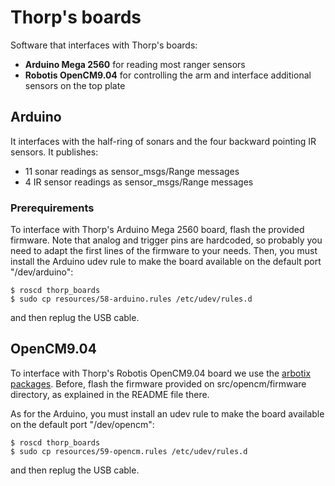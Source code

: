 # Thorp's boards

Software that interfaces with Thorp's boards:

  * **Arduino Mega 2560** for reading most ranger sensors
  * **Robotis OpenCM9.04** for controlling the arm and interface additional sensors on the top plate

## Arduino

It interfaces with the half-ring of sonars and the four backward pointing IR sensors. It publishes:
  * 11 sonar readings as sensor_msgs/Range messages
  * 4 IR sensor readings as sensor_msgs/Range messages

### Prerequirements

To interface with Thorp's Arduino Mega 2560 board, flash the provided firmware. Note that analog and trigger
pins are hardcoded, so probably you need to adapt the first lines of the firmware to your needs.
Then, you must install the Arduino udev rule to make the board available on the default port "/dev/arduino":

    $ roscd thorp_boards
    $ sudo cp resources/58-arduino.rules /etc/udev/rules.d
 
and then replug the USB cable.

## OpenCM9.04

To interface with Thorp's Robotis OpenCM9.04 board we use the [arbotix packages](http://wiki.ros.org/arbotix).
Before, flash the firmware provided on src/opencm/firmware directory, as explained in the README file there.    

As for the Arduino, you must install an udev rule to make the board available on the default port "/dev/opencm":

    $ roscd thorp_boards
    $ sudo cp resources/59-opencm.rules /etc/udev/rules.d
 
and then replug the USB cable.